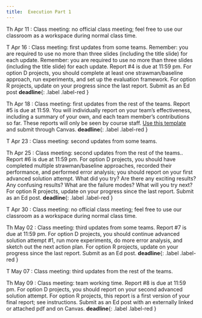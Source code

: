 ```yaml
---
title:  Execution Part 1
---
```


Th Apr 11
: Class meeting:  no official class meeting; feel free to use our classroom as a workspace during normal class time.

T Apr 16
: Class meeting: first updates from some teams.  Remember:  you are required to use no more than three slides (including the title slide) for each update.  Remember:  you are required to use no more than three slides (including the title slide) for each update.  Report #4 is due at 11:59 pm.  For option D projects, you should complete at least one strawman/baseline approach, run experiments, and set up the evaluation framework.  For option R projects, update on your progress since the last report.  Submit as an Ed post  **deadline**{: .label .label-red }

Th Apr 18
: Class meeting: first updates from the rest of the teams.  Report #5 is due at 11:59.  You will individually report on your team’s effectiveness, including a summary of your own, and each team member’s contributions so far.  These reports will only be seen by course staff.  [Use this template](https://www.overleaf.com/read/kypkrmpbgsvz) and submit through Canvas.  **deadline**{: .label .label-red }

T Apr 23
: Class meeting:  second updates from some teams.

Th Apr 25
: Class meeting:  second updates from the rest of the teams..  Report #6 is due at 11:59 pm.  For option D projects, you should have completed multiple strawman/baseline approaches, recorded their performance, and performed error analysis; you should report on your first advanced solution attempt. What did you try? Are there any exciting results? Any confusing results? What are the failure modes? What will you try next?   For option R projects, update on your progress since the last report.  Submit as an Ed post.  **deadline**{: .label .label-red }

T Apr 30
: Class meeting:  no official class meeting; feel free to use our classroom as a workspace during normal class time.

Th May 02
: Class meeting:  third updates from some teams. Report #7 is due at 11:59 pm.  For option D projects, you should continue advanced solution attempt #1, run more experiments, do more error analysis, and sketch out the next action plan. For option R projects, update on your progress since the last report.   Submit as an Ed post.  **deadline**{: .label .label-red }

T May 07
: Class meeting:  third updates from the rest of the teams.  

Th May 09
: Class meeting:  team working time.  Report #8 is due at 11:59 pm.   For option D projects, you should report on your second advanced solution attempt.  For option R projects, this report is a first version of your final report; see instructions.  Submit as an Ed post with an externally linked or attached pdf and on Canvas. **deadline**{: .label .label-red }





